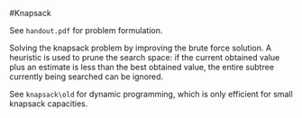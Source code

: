 #Knapsack

See `handout.pdf` for problem formulation.

Solving the knapsack problem by improving the brute force solution.
A heuristic is used to prune the search space: if the current obtained
value plus an estimate is less than the best obtained value, the 
entire subtree currently being searched can be ignored.

See `knapsack\old` for dynamic programming, which is only efficient for
small knapsack capacities.